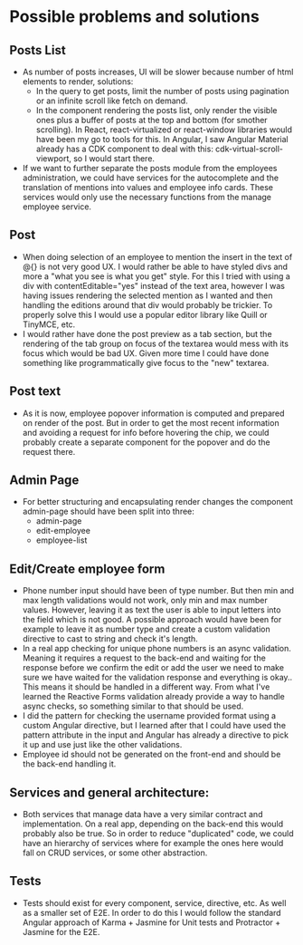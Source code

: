 
# Possible problems and solutions
## Posts List
- As number of posts increases, UI will be slower because number of html elements to render, solutions:
    - In the query to get posts, limit the number of posts using pagination or an infinite scroll like fetch on demand.
    - In the component rendering the posts list, only render the visible ones plus a buffer of posts at the top and bottom (for smother scrolling). In React, react-virtualized or react-window libraries would have been my go to tools for this. In Angular, I saw Angular Material already has a CDK component to deal with this: cdk-virtual-scroll-viewport, so I would start there.
- If we want to further separate the posts module from the employees administration, we could have services for the autocomplete and the translation of mentions into values and employee info cards. These services would only use the necessary functions from the manage employee service.

## Post
- When doing selection of an employee to mention the insert in the text of @{} is not very good UX. I would rather be able to have styled divs and more a "what you see is what you get" style. For this I tried with using a div with contentEditable="yes" instead of the text area, however I was having issues rendering the selected mention as I wanted and then handling the editions around that div would probably be trickier. To properly solve this I would use a popular editor library like Quill or TinyMCE, etc.  
- I would rather have done the post preview as a tab section, but the rendering of the tab group on focus of the textarea would mess with its focus which would be bad UX. Given more time I could have done something like programmatically give focus to the "new" textarea.

## Post text
- As it is now, employee popover information is computed and prepared on render of the post. But in order to get the most recent information and avoiding a request for info before hovering the chip, we could probably create a separate component for the popover and do the request there.

## Admin Page
- For better structuring and encapsulating render changes the component admin-page should have been split into three:
    - admin-page
    - edit-employee
    - employee-list

## Edit/Create employee form
- Phone number input should have been of type number. But then min and max length validations would not work, only min and max number values. However, leaving it as text the user is able to input letters into the field which is not good. A possible approach would have been for example to leave it as number type and create a custom validation directive to cast to string and check it's length.
- In a real app checking for unique phone numbers is an async validation. Meaning it requires a request to the back-end and waiting for the response before we confirm the edit or add the user we need to make sure we have waited for the validation response and everything is okay.. This means it should be handled in a different way. From what I've learned the Reactive Forms validation already provide a way to handle async checks, so something similar to that should be used.
- I did the pattern for checking the username provided format using a custom Angular directive, but I learned after that I could have used the pattern attribute in the input and Angular has already a directive to pick it up and use just like the other validations.
- Employee id should not be generated on the front-end and should be the back-end handling it.

## Services and general architecture:
- Both services that manage data have a very similar contract and implementation. On a real app, depending on the back-end this would probably also be true. So in order to reduce "duplicated" code, we could have an hierarchy of services where for example the ones here would fall on CRUD services, or some other abstraction.

## Tests
- Tests should exist for every component, service, directive, etc. As well as a smaller set of E2E. In order to do this I would follow the standard Angular approach of Karma + Jasmine for Unit tests and Protractor + Jasmine for the E2E.